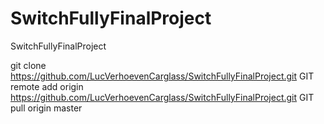 # SwitchFullyFinalProject
SwitchFullyFinalProject

git clone https://github.com/LucVerhoevenCarglass/SwitchFullyFinalProject.git
GIT remote add origin https://github.com/LucVerhoevenCarglass/SwitchFullyFinalProject.git
GIT pull origin master
